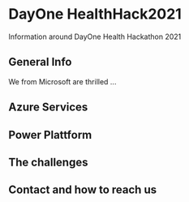 # DayOne HealthHack2021
Information around DayOne Health Hackathon 2021


## General Info
We from Microsoft are thrilled ...

## Azure Services

## Power Plattform

## The challenges


## Contact and how to reach us
